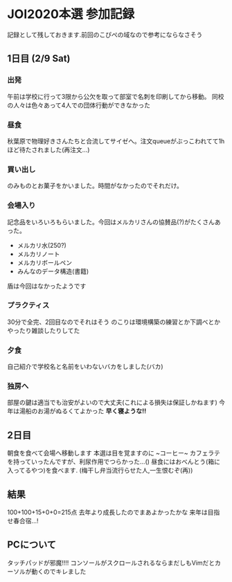 # JOI2020本選 参加記録

記録として残しておきます.前回のこぴぺの域なので参考にならなさそう

## 1日目 (2/9 Sat)

### 出発

午前は学校に行って3限から公欠を取って部室で名刺を印刷してから移動。
同校の人々は色々あって4人での団体行動ができなかった

### 昼食

秋葉原で物理好きさんたちと合流してサイゼへ。注文queueがぶっこわれてて1hほど待たされました(再注文…)

### 買い出し

のみものとお菓子をかいました。時間がなかったのでそれだけ。

### 会場入り

記念品をいろいろもらいました。今回はメルカリさんの協賛品(?)がたくさんあった。

- メルカリ水(250?)
- メルカリノート
- メルカリボールペン
- みんなのデータ構造(書籍)

盾は今回はなかったようです

### プラクティス

30分で全完、2回目なのでそれはそう
のこりは環境構築の練習とか下調べとかやったり雑談したりしてた

### 夕食

自己紹介で学校名と名前をいわないバカをしました(バカ)

### 独房へ

部屋の鍵は適当でも治安がよいので大丈夫(これによる損失は保証しかねます)
今年は湯船のお湯がぬるくてよかった
**早く寝ような!!**

## 2日目

朝食を食べて会場へ移動します
本選は目を覚ますのに ~コーヒー~ カフェラテを持っていったんですが、利尿作用でつらかった…()
昼食にはおべんとう(箱に入ってるやつ)を食べます.
(梅干し弁当流行らせた人,一生恨むぞ(再))

## 結果

100+100+15+0+0=215点 去年より成長したのでまあよかったかな
来年は目指せ春合宿…!

## PCについて

タッチパッドが邪魔!!!! コンソールがスクロールされるならまだしもVimだとカーソルが動くのでキレました
